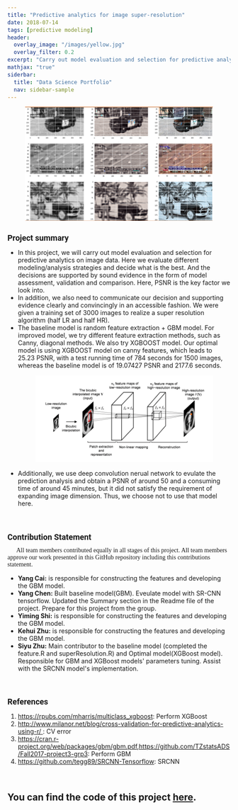```yaml
---
title: "Predictive analytics for image super-resolution"
date: 2018-07-14
tags: [predictive modeling]
header:
  overlay_image: "/images/yellow.jpg"
  overlay_filter: 0.2
excerpt: "Carry out model evaluation and selection for predictive analytics on image data"
mathjax: "true"
siderbar:
  title: "Data Science Portfolio"
  nav: sidebar-sample
---
```

<figure>
<img src="/images/predictive/hr.png">
</figure>
<h1 style="font-family:'Roboto';font-size:18px;">Project summary</h1>
<ul class="thin-text">
<li>In this project, we will carry out model evaluation and selection for predictive analytics on image data. Here we evaluate different modeling/analysis strategies and decide what is the best. And the decisions are supported by sound evidence in the form of model assessment, validation and comparison. Here, PSNR is the key factor we look into.</li>
<li>In addition, we also need to communicate our decision and supporting evidence clearly and convincingly in an accessible fashion. We were given a training set of 3000 images to realize a super resolution algorithm (half LR and half HR).</li>
<li>The baseline model is random feature extraction + GBM model. For improved model, we try different feature extraction methods, such as Canny, diagonal methods. We also try XGBOOST model. Our optimal model is using XGBOOST model on canny features, which leads to 25.23 PSNR, with a test running time of 784 seconds for 1500 images, whereas the baseline model is of 19.07427 PSNR and 2177.6 seconds. </li>
<figure>
  <img src="/images/predictive/flow.png">
</figure>
<li>Additionally, we use deep convolution nerual network to evulate the prediction analysis and obtain a PSNR of around 50 and a consuming time of around 45 minutes, but it did not satisfy the requirement of expanding image dimension. Thus, we choose not to use that model here.</li>
</ul>
<br>
<h1 style="font-family:'Roboto';font-size:18px;">Contribution Statement</h1>
<div style="font-size:14px;font-family:'Montserrat';text-indent:20px;">
All team members contributed equally in all stages of this project. All team members approve our work presented in this GitHub repository including this contributions statement.
</div>
<ul class="thin-text">
<li><strong>Yang Cai:</strong> is responsible for constructing the features and developing the GBM model.</li>
<li><strong>Yang Chen:</strong> Built baseline model(GBM). Eveulate model with SR-CNN tensorflow. Updated the Summary section in the Readme file of the project. Prepare for this project from the group.</li>
<li><strong>Yiming Shi:</strong> is responsible for constructing the features and developing the GBM model.</li>
<li><strong>Kehui Zhu:</strong> is responsible for constructing the features and developing the GBM model.</li>
<li><strong>Siyu Zhu:</strong> Main contributor to the baseline model (completed the feature.R and superResolution.R) and Optimal model(XGBoost model). Responsible for GBM and XGBoost models' parameters tuning. Assist with the SRCNN model's implementation.</li>
</ul>
<br>
<h1 style="font-family:'Roboto';font-size:18px;">References</h1>
<ol class="thin-text">
<li><a href="https://rpubs.com/mharris/multiclass_xgboost">https://rpubs.com/mharris/multiclass_xgboost</a>: Perform XGBoost</li>
<li><a href="http://www.milanor.net/blog/cross-validation-for-predictive-analytics-using-r/ ">http://www.milanor.net/blog/cross-validation-for-predictive-analytics-using-r/ </a>: CV error</li>
<li><a href="https://cran.r-project.org/web/packages/gbm/gbm.pdf">https://cran.r-project.org/web/packages/gbm/gbm.pdf</a>,<a href="https://github.com/TZstatsADS/Fall2017-project3-grp3">https://github.com/TZstatsADS/Fall2017-project3-grp3</a>: Perform GBM</li>
<li><a href="https://github.com/tegg89/SRCNN-Tensorflow">https://github.com/tegg89/SRCNN-Tensorflow</a>: SRCNN</li>
</ol>
<br>
<h2 class="thin-text">You can find the code of this project <a href="https://github.com/TZstatsADS/Fall2018-Proj3-Sec2-grp2.git">here</a>.</h2>
